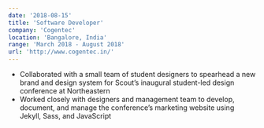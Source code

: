 ```yaml
---
date: '2018-08-15'
title: 'Software Developer'
company: 'Cogentec'
location: 'Bangalore, India'
range: 'March 2018 - August 2018'
url: 'http://www.cogentec.in/'
---
```


- Collaborated with a small team of student designers to spearhead a new brand and design system for Scout’s inaugural student-led design conference at Northeastern
- Worked closely with designers and management team to develop, document, and manage the conference’s marketing website using Jekyll, Sass, and JavaScript
